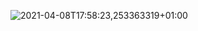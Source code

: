 ![2021-04-08T17:58:23,253363319+01:00](https://user-images.githubusercontent.com/49583764/114067293-92c68e80-9894-11eb-9f08-e27ac07ccc9f.png)
